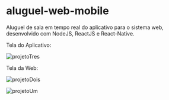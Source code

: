 # aluguel-web-mobile
Aluguel de sala em tempo real do aplicativo para o sistema web, desenvolvido com NodeJS, ReactJS e React-Native.

Tela do Aplicativo:

![projetoTres](https://user-images.githubusercontent.com/55992886/74257257-5371d180-4cd3-11ea-84db-430999837138.png)

Tela da Web:

![projetoDois](https://user-images.githubusercontent.com/55992886/74257114-245b6000-4cd3-11ea-8578-0f15318ec702.png)

![projetoUm](https://user-images.githubusercontent.com/55992886/74257211-4523b580-4cd3-11ea-93b5-0223c517fcef.png)
